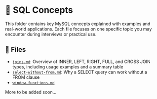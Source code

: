 # 🧠 SQL Concepts

This folder contains key MySQL concepts explained with examples and real-world applications. Each file focuses on one specific topic you may encounter during interviews or practical use.

## 📄 Files

- [`joins.md`](joins.md): Overview of INNER, LEFT, RIGHT, FULL, and CROSS JOIN types, including usage examples and a summary table
- [`select-without-from.md`](select-without-from.md): Why a SELECT query can work without a FROM clause
- [`window-functions.md`](window-functions.md)

More to be added soon...
